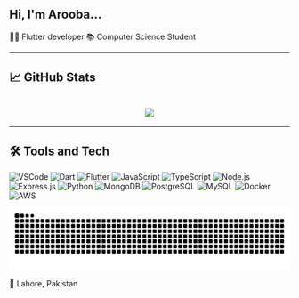 <h2> Hi, I'm Arooba... </h2>

👨‍💻 Flutter developer
 📚 Computer Science Student


---

## 📈 GitHub Stats

<p align="center">
  <br />
  <img src="https://github-readme-streak-stats.herokuapp.com/?user=alyanshahid&theme=tokyonight" width="45%" />
</p>


---

## 🛠️ Tools and Tech

![VSCode](https://img.shields.io/badge/Editor-VSCode-007ACC?style=for-the-badge&logo=visualstudiocode&logoColor=white)
![Dart](https://img.shields.io/badge/Code-Dart-0175C2?style=for-the-badge&logo=dart&logoColor=white)
![Flutter](https://img.shields.io/badge/Code-Flutter-02569B?style=for-the-badge&logo=flutter&logoColor=white)
![JavaScript](https://img.shields.io/badge/Code-JS-F7DF1E?style=for-the-badge&logo=javascript&logoColor=black)
![TypeScript](https://img.shields.io/badge/Code-TypeScript-3178C6?style=for-the-badge&logo=typescript&logoColor=white)
![Node.js](https://img.shields.io/badge/Backend-Node.js-339933?style=for-the-badge&logo=node.js&logoColor=white)
![Express.js](https://img.shields.io/badge/Backend-Express-000000?style=for-the-badge&logo=express&logoColor=white)
![Python](https://img.shields.io/badge/Code-Python-3776AB?style=for-the-badge&logo=python&logoColor=white)
![MongoDB](https://img.shields.io/badge/Database-MongoDB-47A248?style=for-the-badge&logo=mongodb&logoColor=white)
![PostgreSQL](https://img.shields.io/badge/Database-PostgreSQL-4169E1?style=for-the-badge&logo=postgresql&logoColor=white)
![MySQL](https://img.shields.io/badge/Database-MySQL-00758F?style=for-the-badge&logo=mysql&logoColor=white)
![Docker](https://img.shields.io/badge/Tool-Docker-2496ED?style=for-the-badge&logo=docker&logoColor=white)
![AWS](https://img.shields.io/badge/Cloud-AWS-FF9900?style=for-the-badge&logo=amazonaws&logoColor=white)


![snake gif](https://github.com/robindevelops/robindevelops/blob/output/github-snake-dark.svg)

  📍 Lahore, Pakistan
</p>
</div>
 

